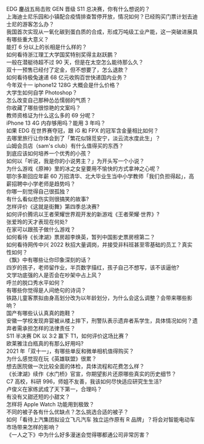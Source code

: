 EDG 鏖战五局击败 GEN 晋级 S11 总决赛，你有什么想说的？  
上海迪士尼乐园和小镇配合疫情排查暂停开放，情况如何？已经购买门票计划去迪士尼的游客怎么办？  
我国首次实现从一氧化碳到蛋白质的合成，形成万吨级工业产能，这一突破进展具有哪些重大意义？  
能打 6 分以上的长相是什么样的？  
如何看待浙江理工大学国奖特别奖得主赵跃鹏？  
一般在潜艇待超不过 90 天，但是在太空怎么能待那么久？  
双十一预售已经付了定金，但不想要了，怎么退款？  
如何看待极兔速递 68 亿元收购百世快递国内业务？  
今年双十一 iphone12 128G 大概会是什么价格？  
大学生如何自学 Photoshop？  
怎么改变自己那种怂怂懦弱的气质？  
你收藏了哪些很惊艳的文案吗？  
教师资格证为什么这么多的 69 分呢？  
iPhone 13 4G 内存够用吗？能用 3 年吗？  
如果 EDG 在世界赛夺冠，跟 iG 和 FPX 的冠军含金量相比如何？  
去哪里旅行让你体会到了「繁花似锦觅安宁，淡云流水度此生」？  
山姆会员店（sam's club）有什么值得买的东西？  
到底应该如何培养一个优秀的小孩？  
如何以「听说，我是你的小说男主？」为开头写一个小说？  
为什么游戏《原神》里的冰之女皇要用不愉快的方式拿神之心呢？  
鄂尔多斯回应年薪 60 万招清华、北大毕业生当中小学教师「我们负担得起」，高薪招聘中小学老师是趋势吗？  
你哪一刻觉得自己很孤独？  
有什么看似悲伤实则很搞笑的故事?  
怎样评价《这就是街舞》第四季总决赛?  
如何评价腾讯以王者荣耀世界观开发的新游戏《王者荣耀·世界》?  
张爱玲的天才表现在何处?  
在家可以跟孩子做什么游戏？  
如何看待《长津湖》票房超李焕英，暂列中国影史票房榜第二？  
如何看待网传中兴 2022 秋招大量调岗，并接受非科班甚至零基础的员工？真实性如何？  
《飘》中有哪些让你印象深刻的话？  
四岁的孩子，老师留作业，半页数字描红，孩子自己不想写，该不该逼他?  
文学功底强的人是否会在吵架中占上风？  
呼兰的脱口秀水平如何？  
有哪些你觉得是人间绝句的诗词？  
铁路儿童客票拟由身高划分改为以年龄划分，为什么会这么调整？会带来哪些影响？  
国产有哪些认认真真的跑鞋？  
安徽一学校发现弃婴被从楼上摔下，刑警队表示遗弃者系学生，具体情况如何？遗弃者需承担怎样的法律责任？  
S11 半决赛 DK 以 3:2 赢下 T1，如何评价这场比赛？  
欧莱雅注白瓶真的有那么好用吗?  
2021 年「双十一」，有哪些单反和微单相机值得购买？  
为什么感觉现在玩《英雄联盟》很累？  
想去医院做一次比较全面的体检，具体流程和花费怎么样？  
《长津湖》续作《水门桥》官宣，你期望影片还原哪些真实的历史细节？  
C7 高校，科研 996，师姐不友善，我该如何尽快适应研究生生活?  
卢俊义在家练武成了天下第一，合理吗？  
有没有又甜还短的小甜文？  
怎样将 Apple Watch 功能用到极致？  
不同的被子各有什么优缺点？怎么挑选合适的被子？  
如何「看待上汽集团拟设立飞凡汽车 独立运作原有 R 品牌」？将会对智能电动车市场带来怎样的影响？  
《一人之下》中为什么好多漫迷会觉得哪都通公司非常厉害？  
